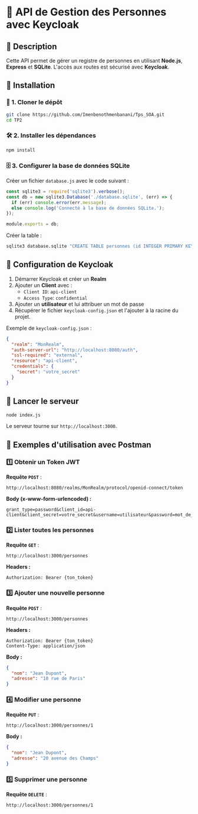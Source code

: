 # 📌 API de Gestion des Personnes avec Keycloak

## 📖 Description
Cette API permet de gérer un registre de personnes en utilisant **Node.js**, **Express** et **SQLite**.
L'accès aux routes est sécurisé avec **Keycloak**.

## 🚀 Installation

### 📂 1. Cloner le dépôt
```sh
git clone https://github.com/Imenbenothmenbanani/Tps_SOA.git
cd TP2
```

### 🛠 2. Installer les dépendances
```sh
npm install
```

### 🗄 3. Configurer la base de données SQLite
Créer un fichier `database.js` avec le code suivant :
```js
const sqlite3 = require('sqlite3').verbose();
const db = new sqlite3.Database('./database.sqlite', (err) => {
  if (err) console.error(err.message);
  else console.log('Connecté à la base de données SQLite.');
});

module.exports = db;
```
Créer la table :
```sh
sqlite3 database.sqlite "CREATE TABLE personnes (id INTEGER PRIMARY KEY, nom TEXT, adresse TEXT);"
```

## 🔐 Configuration de Keycloak

1. Démarrer Keycloak et créer un **Realm**
2. Ajouter un **Client** avec :
   - `Client ID`: `api-client`
   - `Access Type`: `confidential`
3. Ajouter un **utilisateur** et lui attribuer un mot de passe
4. Récupérer le fichier `keycloak-config.json` et l'ajouter à la racine du projet.

Exemple de `keycloak-config.json` :
```json
{
  "realm": "MonRealm",
  "auth-server-url": "http://localhost:8080/auth",
  "ssl-required": "external",
  "resource": "api-client",
  "credentials": {
    "secret": "votre_secret"
  }
}
```

## 🎯 Lancer le serveur
```sh
node index.js
```
Le serveur tourne sur `http://localhost:3000`.

## 📡 Exemples d'utilisation avec Postman

### 1️⃣ Obtenir un Token JWT
**Requête `POST`** :
```
http://localhost:8080/realms/MonRealm/protocol/openid-connect/token
```
**Body (x-www-form-urlencoded) :**
```
grant_type=password&client_id=api-client&client_secret=votre_secret&username=utilisateur&password=mot_de_passe
```

### 2️⃣ Lister toutes les personnes
**Requête `GET`** :
```
http://localhost:3000/personnes
```
**Headers :**
```
Authorization: Bearer {ton_token}
```

### 3️⃣ Ajouter une nouvelle personne
**Requête `POST`** :
```
http://localhost:3000/personnes
```
**Headers :**
```
Authorization: Bearer {ton_token}
Content-Type: application/json
```
**Body :**
```json
{
  "nom": "Jean Dupont",
  "adresse": "10 rue de Paris"
}
```

### 4️⃣ Modifier une personne
**Requête `PUT`** :
```
http://localhost:3000/personnes/1
```
**Body :**
```json
{
  "nom": "Jean Dupont",
  "adresse": "20 avenue des Champs"
}
```

### 5️⃣ Supprimer une personne
**Requête `DELETE`** :
```
http://localhost:3000/personnes/1
```

